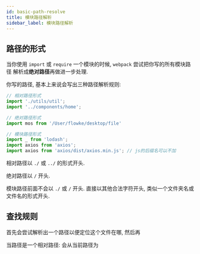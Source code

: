 ```yaml
---
id: basic-path-resolve
title: 模块路径解析
sidebar_label: 模块路径解析
---
```


## 路径的形式

当你使用 `import` 或 `require` 一个模块的时候, `webpack` 尝试把你写的所有模块路径 解析成**绝对路径**再做进一步处理.

你写的路径, 基本上来说会写出三种路径解析规则:

```js
// 相对路径形式
import './utils/util';
import '../components/home';

// 绝对路径形式
import mos from '/User/flowke/desktop/file'

// 模块路径形式
import _ from 'lodash';
import axios from 'axios';
import axios from 'axios/dist/axios.min.js'; // js的后缀名可以不加


```

相对路径以 `./` 或  `../` 的形式开头.

绝对路径以 `/` 开头.

模块路径前面不会以 `./` 或 `/` 开头. 直接以其他合法字符开头, 类似一个文件夹名或文件名的形式开头.

## 查找规则

首先会尝试解析出一个路径以便定位这个文件在哪, 然后再

当路径是一个相对路径: 会从当前路径为
